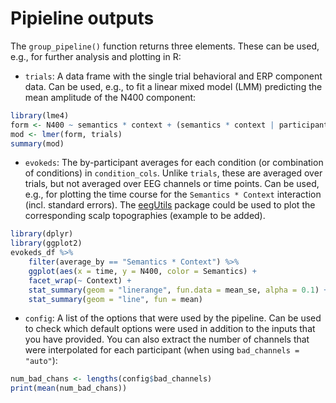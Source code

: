# Pipieline outputs

The `group_pipeline()` function returns three elements.
These can be used, e.g., for further analysis and plotting in R:

* `trials`: A data frame with the single trial behavioral and ERP component data.
Can be used, e.g., to fit a linear mixed model (LMM) predicting the mean amplitude of the N400 component:

```r
library(lme4)
form <- N400 ~ semantics * context + (semantics * context | participant_id)
mod <- lmer(form, trials)
summary(mod)
```

* `evokeds`: The by-participant averages for each condition (or combination of conditions) in `condition_cols`.
Unlike `trials`, these are averaged over trials, but not averaged over EEG channels or time points.
Can be used, e.g., for plotting the time course for the `Semantics * Context` interaction (incl. standard errors). The [eegUtils](https://craddm.github.io/eegUtils) package could be used to plot the corresponding scalp topographies (example to be added).

```r
library(dplyr)
library(ggplot2)
evokeds_df %>%
    filter(average_by == "Semantics * Context") %>%
    ggplot(aes(x = time, y = N400, color = Semantics) +
    facet_wrap(~ Context) +
    stat_summary(geom = "linerange", fun.data = mean_se, alpha = 0.1) +
    stat_summary(geom = "line", fun = mean)    
```

* `config`: A list of the options that were used by the pipeline.
Can be used to check which default options were used in addition to the inputs that you have provided.
You can also extract the number of channels that were interpolated for each participant (when using `bad_channels = "auto"`):

```r
num_bad_chans <- lengths(config$bad_channels)
print(mean(num_bad_chans))
```
